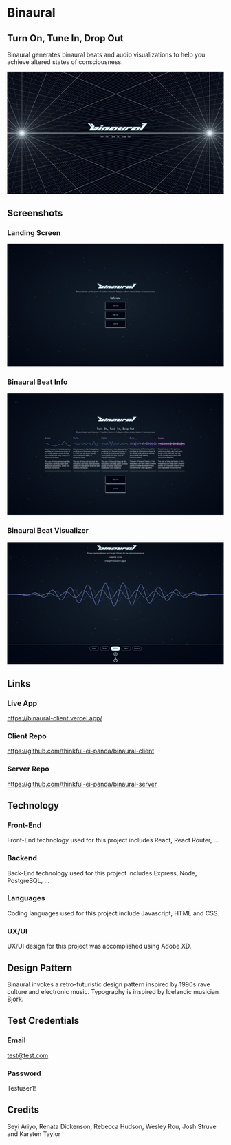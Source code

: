 # Binaural

## Turn On, Tune In, Drop Out

Binaural generates binaural beats and audio visualizations to help you achieve altered states of consciousness.

![Branding](./public/static/img/binaural-branding.png "Branding")

## Screenshots

### Landing Screen

![Landing Screen](./public/static/img/binaural-screenshot-home.png "Landing Screen")

### Binaural Beat Info

![Binaural Beat Info](./public/static/img/binaural-screenshot-turn-on.png "Binaural Beat Info")

### Binaural Beat Visualizer

![Binaural Beat Visualizer](./public/static/img/binaural-screenshot-beat-player.png "Binaural Beat Visualizer")

## Links

### Live App
https://binaural-client.vercel.app/

### Client Repo
https://github.com/thinkful-ei-panda/binaural-client

### Server Repo
https://github.com/thinkful-ei-panda/binaural-server

## Technology

### Front-End
Front-End technology used for this project includes React, React Router, ...

### Backend
Back-End technology used for this project includes Express, Node, PostgreSQL, ...

### Languages
Coding languages used for this project include Javascript, HTML and CSS.

### UX/UI
UX/UI design for this project was accomplished using Adobe XD.

## Design Pattern

Binaural invokes a retro-futuristic design pattern inspired by 1990s rave culture and electronic music. Typography is inspired by Icelandic musician Bjork.

## Test Credentials

### Email
test@test.com

### Password
Testuser1!

## Credits
Seyi Ariyo, Renata Dickenson, Rebecca Hudson, Wesley Rou, Josh Struve and Karsten Taylor